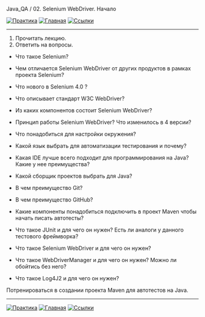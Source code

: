 Java_QA / 02. Selenium WebDriver. Начало

[![Практика](https://img.shields.io/badge/-Практика-aaffaa)](2.%20Практика.md)
[![Главная](https://img.shields.io/badge/-Главная-aaccee)](README.md)
[![Ссылки](https://img.shields.io/badge/-Ссылки-ffee99)](4.%20Ссылки.md)

***

1. Прочитать лекцию.
2. Ответить на вопросы.

* Что такое Selenium? 
* Чем отличается Selenium WebDriver от других продуктов в рамках проекта Selenium?
* Что нового в Selenium 4.0 ?
* Что описывает стандарт W3C WebDriver?
* Из каких компонентов состоит Selenium WebDriver?
* Принцип работы Selenium WebDriver? Что изменилось в 4 версии?

* Что понадобиться для настройки окружения?
* Какой язык выбрать для автоматизации тестирования и почему?
* Какая IDE лучше всего подходит для программирования на Java? Какие у нее преимущества?
* Какой сборщик проектов выбрать для Java?
* В чем преимущество Git?
* В чем преимущество GitHub?

* Какие компоненты понадобиться подключить в проект Maven чтобы начать писать автотесты?
* Что такое JUnit и для чего он нужен? Есть ли аналоги у данного тестового фреймворка?
* Что такое Selenium WebDriver и для чего он нужен?
* Что такое WebDriverManager и для чего он нужен? Можно ли обойтись без него?
* Что такое Log4J2 и для чего он нужен?

Потренироваться в создании проекта Maven для автотестов на Java.

***

[![Практика](https://img.shields.io/badge/-Практика-aaffaa)](2.%20Практика.md)
[![Главная](https://img.shields.io/badge/-Главная-aaccee)](README.md)
[![Ссылки](https://img.shields.io/badge/-Ссылки-ffee99)](4.%20Ссылки.md)